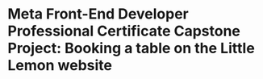 # Meta Front-End Developer Professional Certificate Capstone Project: Booking a table on the Little Lemon website
